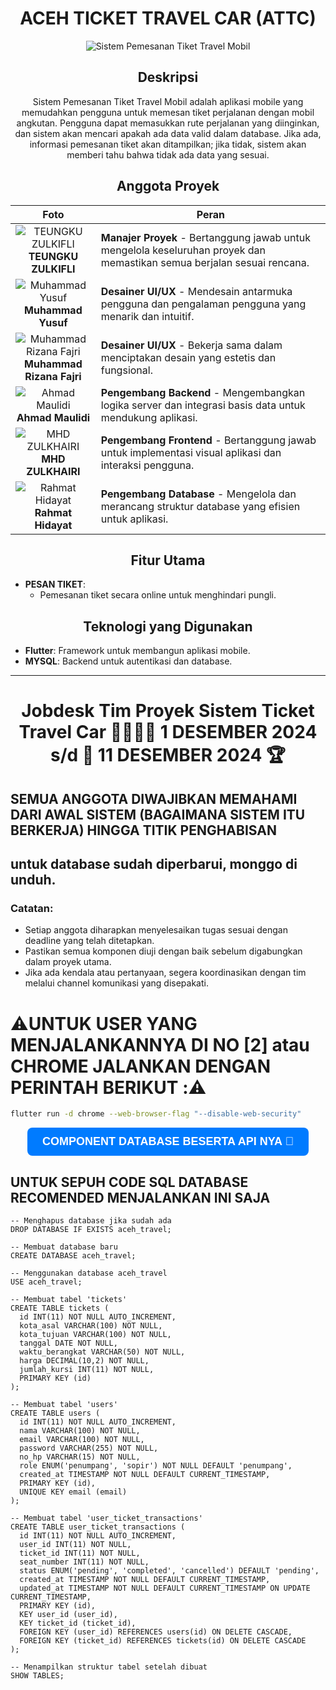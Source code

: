 <div align="center">

# **ACEH TICKET TRAVEL CAR (ATTC)**

<div align="center">
  <img src="https://cdn.icon-icons.com/icons2/12/PNG/256/travel_car_BMV_1741.png" alt="Sistem Pemesanan Tiket Travel Mobil">
</div>

## Deskripsi

Sistem Pemesanan Tiket Travel Mobil adalah aplikasi mobile yang memudahkan pengguna untuk memesan tiket perjalanan dengan mobil angkutan. Pengguna dapat memasukkan rute perjalanan yang diinginkan, dan sistem akan mencari apakah ada data valid dalam database. Jika ada, informasi pemesanan tiket akan ditampilkan; jika tidak, sistem akan memberi tahu bahwa tidak ada data yang sesuai.

## Anggota Proyek

| Foto                                               | Peran                                                                                     |
|----------------------------------------------------|-------------------------------------------------------------------------------------------|
| <div align="center"> ![TEUNGKU ZULKIFLI](https://avatars.githubusercontent.com/u/120408238?v=4)  <br> **TEUNGKU ZULKIFLI** </div> | **Manajer Proyek** - Bertanggung jawab untuk mengelola keseluruhan proyek dan memastikan semua berjalan sesuai rencana. |
| <div align="center"> ![Muhammad Yusuf](https://avatars.githubusercontent.com/u/112492742?v=4) <br> **Muhammad Yusuf** </div> | **Desainer UI/UX** - Mendesain antarmuka pengguna dan pengalaman pengguna yang menarik dan intuitif. |
| <div align="center"> ![Muhammad Rizana Fajri](https://avatars.githubusercontent.com/u/112504032?v=4) <br> **Muhammad Rizana Fajri** </div> | **Desainer UI/UX** - Bekerja sama dalam menciptakan desain yang estetis dan fungsional. |
| <div align="center"> ![Ahmad Maulidi](https://avatars.githubusercontent.com/u/112678307?v=4) <br> **Ahmad Maulidi** </div> | **Pengembang Backend** - Mengembangkan logika server dan integrasi basis data untuk mendukung aplikasi. |
| <div align="center"> ![MHD ZULKHAIRI](https://avatars.githubusercontent.com/u/112515424?v=4) <br> **MHD ZULKHAIRI** </div> | **Pengembang Frontend** - Bertanggung jawab untuk implementasi visual aplikasi dan interaksi pengguna. |
| <div align="center"> ![Rahmat Hidayat](https://avatars.githubusercontent.com/u/160695745?v=4) <br> **Rahmat Hidayat** </div> | **Pengembang Database** - Mengelola dan merancang struktur database yang efisien untuk aplikasi. |


## Fitur Utama
</div>

- **PESAN TIKET**: 
  - Pemesanan tiket secara online untuk menghindari pungli.

<div align="center">

## Teknologi yang Digunakan
</div>

- **Flutter**: Framework untuk membangun aplikasi mobile.
- **MYSQL**: Backend untuk autentikasi dan database.

---
<div align="center">

# **Jobdesk Tim Proyek Sistem Ticket Travel Car** 🏃🏻‍♂️‍➡️ **1 DESEMBER 2024** s/d 🎯 **11 DESEMBER 2024** 🏆
</div>

## SEMUA ANGGOTA DIWAJIBKAN MEMAHAMI DARI AWAL SISTEM (BAGAIMANA SISTEM ITU BERKERJA) HINGGA TITIK PENGHABISAN
## untuk database sudah diperbarui, monggo di unduh.

### **Catatan:**
- Setiap anggota diharapkan menyelesaikan tugas sesuai dengan deadline yang telah ditetapkan.
- Pastikan semua komponen diuji dengan baik sebelum digabungkan dalam proyek utama.
- Jika ada kendala atau pertanyaan, segera koordinasikan dengan tim melalui channel komunikasi yang disepakati.

# ⚠️UNTUK USER YANG MENJALANKANNYA DI NO [2] atau CHROME JALANKAN DENGAN PERINTAH BERIKUT :⚠️
```bash
flutter run -d chrome --web-browser-flag "--disable-web-security"
```


<div align="center">
  <a href="https://drive.google.com/drive/folders/1k-DomrbnKNk5JaUYwuar0b0F4iCSlUSA">
    <button style="font-size: 18px; padding: 12px 24px; background-color: #007bff; color: white; border: none; border-radius: 8px; font-weight: bold; cursor: pointer; transition: background-color 0.3s ease;">
      COMPONENT DATABASE BESERTA API NYA 💾
    </button>
  </a>
</div>

## UNTUK SEPUH CODE SQL DATABASE RECOMENDED MENJALANKAN INI SAJA
```CODINGAN
-- Menghapus database jika sudah ada
DROP DATABASE IF EXISTS aceh_travel;

-- Membuat database baru
CREATE DATABASE aceh_travel;

-- Menggunakan database aceh_travel
USE aceh_travel;

-- Membuat tabel 'tickets'
CREATE TABLE tickets (
  id INT(11) NOT NULL AUTO_INCREMENT,
  kota_asal VARCHAR(100) NOT NULL,
  kota_tujuan VARCHAR(100) NOT NULL,
  tanggal DATE NOT NULL,
  waktu_berangkat VARCHAR(50) NOT NULL,
  harga DECIMAL(10,2) NOT NULL,
  jumlah_kursi INT(11) NOT NULL,
  PRIMARY KEY (id)
);

-- Membuat tabel 'users'
CREATE TABLE users (
  id INT(11) NOT NULL AUTO_INCREMENT,
  nama VARCHAR(100) NOT NULL,
  email VARCHAR(100) NOT NULL,
  password VARCHAR(255) NOT NULL,
  no_hp VARCHAR(15) NOT NULL,
  role ENUM('penumpang', 'sopir') NOT NULL DEFAULT 'penumpang',
  created_at TIMESTAMP NOT NULL DEFAULT CURRENT_TIMESTAMP,
  PRIMARY KEY (id),
  UNIQUE KEY email (email)
);

-- Membuat tabel 'user_ticket_transactions'
CREATE TABLE user_ticket_transactions (
  id INT(11) NOT NULL AUTO_INCREMENT,
  user_id INT(11) NOT NULL,
  ticket_id INT(11) NOT NULL,
  seat_number INT(11) NOT NULL,
  status ENUM('pending', 'completed', 'cancelled') DEFAULT 'pending',
  created_at TIMESTAMP NOT NULL DEFAULT CURRENT_TIMESTAMP,
  updated_at TIMESTAMP NOT NULL DEFAULT CURRENT_TIMESTAMP ON UPDATE CURRENT_TIMESTAMP,
  PRIMARY KEY (id),
  KEY user_id (user_id),
  KEY ticket_id (ticket_id),
  FOREIGN KEY (user_id) REFERENCES users(id) ON DELETE CASCADE,
  FOREIGN KEY (ticket_id) REFERENCES tickets(id) ON DELETE CASCADE
);

-- Menampilkan struktur tabel setelah dibuat
SHOW TABLES;
```
